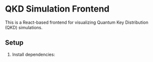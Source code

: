 # QKD Simulation Frontend

This is a React-based frontend for visualizing Quantum Key Distribution (QKD) simulations.

## Setup

1. Install dependencies:
